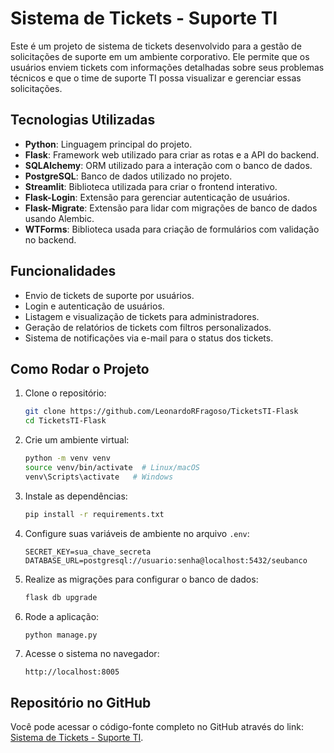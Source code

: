 
# Sistema de Tickets - Suporte TI

Este é um projeto de sistema de tickets desenvolvido para a gestão de solicitações de suporte em um ambiente corporativo. Ele permite que os usuários enviem tickets com informações detalhadas sobre seus problemas técnicos e que o time de suporte TI possa visualizar e gerenciar essas solicitações.

## Tecnologias Utilizadas

- **Python**: Linguagem principal do projeto.
- **Flask**: Framework web utilizado para criar as rotas e a API do backend.
- **SQLAlchemy**: ORM utilizado para a interação com o banco de dados.
- **PostgreSQL**: Banco de dados utilizado no projeto.
- **Streamlit**: Biblioteca utilizada para criar o frontend interativo.
- **Flask-Login**: Extensão para gerenciar autenticação de usuários.
- **Flask-Migrate**: Extensão para lidar com migrações de banco de dados usando Alembic.
- **WTForms**: Biblioteca usada para criação de formulários com validação no backend.

## Funcionalidades

- Envio de tickets de suporte por usuários.
- Login e autenticação de usuários.
- Listagem e visualização de tickets para administradores.
- Geração de relatórios de tickets com filtros personalizados.
- Sistema de notificações via e-mail para o status dos tickets.

## Como Rodar o Projeto

1. Clone o repositório:

   ```bash
   git clone https://github.com/LeonardoRFragoso/TicketsTI-Flask
   cd TicketsTI-Flask
   ```

2. Crie um ambiente virtual:

   ```bash
   python -m venv venv
   source venv/bin/activate  # Linux/macOS
   venv\Scripts\activate   # Windows
   ```

3. Instale as dependências:

   ```bash
   pip install -r requirements.txt
   ```

4. Configure suas variáveis de ambiente no arquivo `.env`:

   ```
   SECRET_KEY=sua_chave_secreta
   DATABASE_URL=postgresql://usuario:senha@localhost:5432/seubanco
   ```

5. Realize as migrações para configurar o banco de dados:

   ```bash
   flask db upgrade
   ```

6. Rode a aplicação:

   ```bash
   python manage.py
   ```

7. Acesse o sistema no navegador:

   ```
   http://localhost:8005
   ```

## Repositório no GitHub

Você pode acessar o código-fonte completo no GitHub através do link: [Sistema de Tickets - Suporte TI](https://github.com/LeonardoRFragoso/TicketsTI-Flask).
